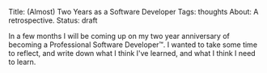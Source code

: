 Title: (Almost) Two Years as a Software Developer
Tags: thoughts
About: A retrospective.
Status: draft

In a few months I will be coming up on my two year anniversary of becoming a
Professional Software Developer™. I wanted to take some time to reflect, and
write down what I think I've learned, and what I think I need to learn.
